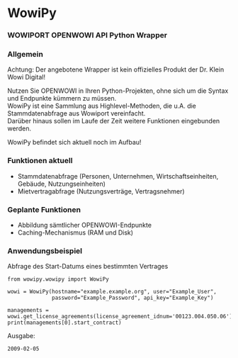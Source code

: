 # WowiPy
### WOWIPORT OPENWOWI API Python Wrapper
### Allgemein
Achtung: Der angebotene Wrapper ist kein offizielles Produkt der Dr. Klein Wowi Digital!

Nutzen Sie OPENWOWI in Ihren Python-Projekten, ohne sich um die Syntax und Endpunkte kümmern zu müssen.  
WowiPy ist eine Sammlung aus Highlevel-Methoden, die u.A. die Stammdatenabfrage aus Wowiport vereinfacht.  
Darüber hinaus sollen im Laufe der Zeit weitere Funktionen eingebunden werden.

WowiPy befindet sich aktuell noch im Aufbau!

### Funktionen aktuell
* Stammdatenabfrage (Personen, Unternehmen, Wirtschaftseinheiten, Gebäude, Nutzungseinheiten)
* Mietvertragabfrage (Nutzungsverträge, Vertragsnehmer)

### Geplante Funktionen
* Abbildung sämtlicher OPENWOWI-Endpunkte
* Caching-Mechanismus (RAM und Disk)

### Anwendungsbeispiel
Abfrage des Start-Datums eines bestimmten Vertrages
````
from wowipy.wowipy import WowiPy

wowi = WowiPy(hostname="example.example.org", user="Example_User",
              password="Example_Password", api_key="Example_Key")

managements = wowi.get_license_agreements(license_agreement_idnum='00123.004.050.06')
print(managements[0].start_contract)
````
Ausgabe:
````
2009-02-05
````
